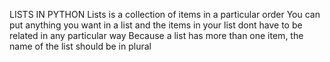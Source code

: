 LISTS IN PYTHON
Lists is a collection of items in a particular order
You can put anything you want in a list and the items in your list dont have to be related in any particular way
Because a list has more than one item, the name of the list should be in plural 
